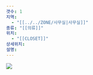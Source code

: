 ```yaml
---
갯수: 1
지역:
  - "[[../../ZONE/사무실|사무실]]"
종류: "[[의류]]"
위치:
  - "[[CLOSET]]"
상세위치: 
설명:
---
```



![](http://192.168.50.22/devices/250315_IMG_0032.jpg)
